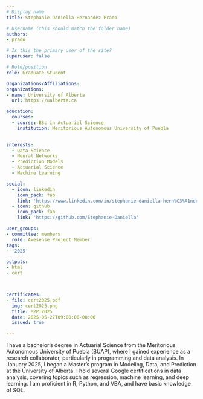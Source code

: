 ```yaml
---
# Display name
title: Stephanie Daniella Hernandez Prado

# Username (this should match the folder name)
authors:
- prado

# Is this the primary user of the site?
superuser: false

# Role/position
role: Graduate Student

Organizations/Affiliations:
organizations:
- name: University of Alberta
  url: https://ualberta.ca

education:
  courses:
  - course: BSc in Actuarial Science
    institution: Meritorious Autonomous University of Puebla

 
interests:
  - Data-Science
  - Neural Networks
  - Prediction Models
  - Actuarial Science
  - Machine Learning

social:
  - icon: linkedin
    icon_pack: fab
    link: 'https://www.linkedin.com/in/stephanie-daniella-hern%C3%A1ndez-prado-829695298/'
  - icon: github
    icon_pack: fab
    link: 'https://github.com/Stephanie-Daniella'

user_groups:
- committee: members
  role: Awesense Project Member
tags:
- '2025'

outputs:
- html
- cert



certificates:
- file: cert2025.pdf
  img: cert2025.png
  title: M2PI2025
  date: 2025-05-27T09:00:00-08:00
  issued: true

---
```

 I have a bachelor’s degree in Actuarial Science from the Meritorious Autonomous
 University of Puebla (BUAP), where I gained experience as a research
 collaborator, particularly in programming and data analysis. In January 2025, I
 began a Master’s program in Modeling, Data, and Prediction at the University of
 Alberta. I hold several Google certifications in data analysis, covering topics
 such as regression, machine learning, and deep learning. I am proficient in R,
 Python, and VBA, and have basic knowledge of SQL.

